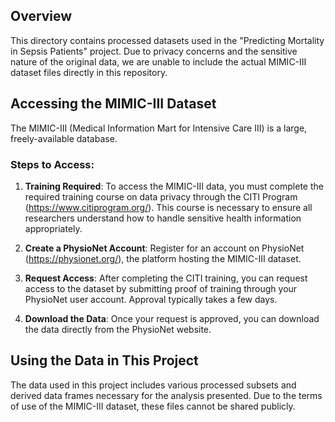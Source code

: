 ## Overview
This directory contains processed datasets used in the "Predicting Mortality in Sepsis Patients" project. Due to privacy concerns and the sensitive nature of the original data, we are unable to include the actual MIMIC-III dataset files directly in this repository.

## Accessing the MIMIC-III Dataset
The MIMIC-III (Medical Information Mart for Intensive Care III) is a large, freely-available database.
### Steps to Access:
1. **Training Required**: To access the MIMIC-III data, you must complete the required training course on data privacy through the CITI Program (https://www.citiprogram.org/). This course is necessary to ensure all researchers understand how to handle sensitive health information appropriately.
   
2. **Create a PhysioNet Account**: Register for an account on PhysioNet (https://physionet.org/), the platform hosting the MIMIC-III dataset.
   
3. **Request Access**: After completing the CITI training, you can request access to the dataset by submitting proof of training through your PhysioNet user account. Approval typically takes a few days.

4. **Download the Data**: Once your request is approved, you can download the data directly from the PhysioNet website.

## Using the Data in This Project
The data used in this project includes various processed subsets and derived data frames necessary for the analysis presented. Due to the terms of use of the MIMIC-III dataset, these files cannot be shared publicly.
